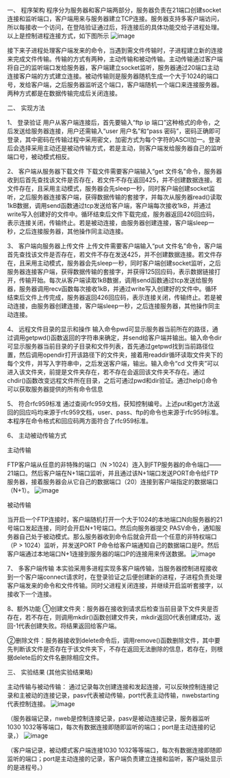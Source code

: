 一、	程序架构
程序分为服务器和客户端两部分，服务器负责在21端口创建socket连接和监听端口，客户端用来与服务器建立TCP连接。服务器支持多客户端访问，所以每接收一个访问，在登陆验证通过后，将连接后的具体功能交给子进程处理。以上是控制进程连接方式，如下图所示
 ![image](https://user-images.githubusercontent.com/95112515/183558152-857b9ec1-d6da-437b-9ea3-b5032a17d336.png)
 
接下来子进程处理客户端发来的命令，当遇到需文件传输时，子进程建立新的连接来完成文件传输。传输的方式有两种，主动传输和被动传输。主动传输通过客户端将自己的监听端口发给服务器，客户端建立socket监听，服务器通过20端口主动连接客户端的方式建立连接。被动传输则是服务器随机生成一个大于1024的端口号，发给客户端，之后服务器监听这个端口，客户端随机一个端口来连接服务器。两种方式都是在数据传输完成后关闭连接。

二、	实现方法

1、	登录验证
用户从客户端连接后，首先要输入“ftp ip 端口”这种格式的命令，之后发送给服务器连接，用户还需输入“user 用户名”和“pass 密码”，密码正确即可登录，其中密码在传输过程中采用密文，加密方式为每个字符的ASCII加一。登录后会选择采用主动还是被动传输方式，若是主动，则客户端发给服务器自己的监听端口号，被动模式相反。

2、	客户端从服务器下载文件
下载文件需要客户端输入“get 文件名”命令，服务器收到后首先查找该文件是否存在，若文件不存在返回425，并不创建数据连接。若文件存在，且采用主动模式，服务器会先sleep一秒，同时客户端创建socket监听，之后服务器连接客户端，获得数据传输的套接字，并每次从服务器read()读取1kB数据，调用send函数通过tcp发送给客户端，客户端每次接收1kB，并通过write写入创建好的文件中。循环结束后文件下载完成，服务器返回426回应码，表示连接关闭，传输终止。若是被动连接，由服务器创建连接，客户端sleep一秒，之后连接服务器，其他操作同主动连接。

3、	客户端向服务器上传文件
上传文件需要客户端输入“put 文件名”命令，客户端首先查找该文件是否存在，若文件不存在发送425，并不创建数据连接。若文件存在，且采用主动模式，服务器会先sleep一秒，同时客户端创建socket监听，之后服务器连接客户端，获得数据传输的套接字，并获得125回应码，表示数据链接打开，传输开始。每次从客户端读取1kB数据，调用send函数通过tcp发送给服务器，服务器调用recv函数每次接收1kB，并通过write写入创建好的文件中。循环结束后文件上传完成，服务器返回426回应码，表示连接关闭，传输终止。若是被动连接，由服务器创建连接，客户端sleep一秒，之后连接服务器，其他操作同主动连接。

4、	远程文件目录的显示和操作
输入命令pwd可显示服务器当前所在的路径，通过调用getpwd()函数返回的字符串来确定，并send给客户端并输出。输入命令dir可显示服务器当前目录的子目录和文件列表，首先通过getpwd找到当前路径位置，然后调用opendir打开该路径下的文件夹，接着用readdir循环读取文件夹下的每个文件，并写入字符串中，之后发送客户端，输出。输入命令“cd 文件夹”可以进入该文件夹，前提是文件夹存在，若不存在会返回该文件夹不存在。通过chdir()函数改变远程文件所在目录，之后可通过pwd和dir验证。通过help()命令可以获取服务器提供的所有命令信息

5、	符合rfc959标准
通过查阅rfc959文档，获知控制编号。上述put和get方法返回的回应吗均来源于rfc959文档，user、pass、ftp的命令也来源于rfc959标准。本程序在命令格式和回应码两方面符合了rfc959标准。

6、	主动被动传输方式

主动传输

FTP客户端从任意的非特殊的端口（N >1024）连入到FTP服务器的命令端口——21端口。然后客户端在N+1端口监听，并且通过该N+1端口发送PORT命令给FTP服务器，接着服务器会从它自己的数据端口（20）连接到客户端指定的数据端口（N+1）。
 ![image](https://user-images.githubusercontent.com/95112515/183558206-c1715450-c19a-45d0-9755-559f1b227674.png)

被动传输

当开启一个FTP连接时，客户端随机打开一个大于1024的本地端口N向服务器的21号端口发起连接，同时会开启N+1号端口。然后向服务器提交 PASV命令，通知服务器自己处于被动模式。那么服务器收到命令后就会开启一个任意的非特权端口（P > 1024）监听，并发送PORT P命令给客户端通知自己的数据端口是P。然后客户端通过本地端口N+1连接到服务器的端口P的连接用来传送数据。
 ![image](https://user-images.githubusercontent.com/95112515/183558223-50d6acea-b27f-4d1e-8261-dc80507bfbce.png)
 
7、	多客户端传输
本实验采用多进程实现多客户端传输，当服务器控制进程接收到一个客户端connect请求时，在登录验证之后便创建新的进程，子进程负责处理客户端发来的命令和文件传输。同时父进程关闭连接，并继续开启监听套接字，以接收下一个连接。

8、额外功能
   ①创建文件夹：服务器在接收到请求后检查当前目录下文件夹是否存在，若不存在，则调用mkdir()函数创建文件夹，mkdir返回0代表创建成功，返回-1代表创建失败。将结果返回给客户端。
   
②删除文件：服务器接收到delete命令后，调用remove()函数删除文件，其中要先判断该文件是否存在于该文件夹下，不存在返回无法删除的信息，若存在，则根据delete后的文件名删除相应文件。

三、	实验结果 (其他实验结果略)

主动传输与被动传输：
通过记录每次创建连接和发起连接，可以反映控制连接记录和主被动的连接记录，pasv代表被动传输，port代表主动传输，nwebstarting代表控制连接。
 ![image](https://user-images.githubusercontent.com/95112515/183558346-b6293461-2558-46c2-8555-f4389bbcfdc9.png)
 
（服务器端记录，nweb是控制连接记录，pasv是被动连接记录，服务器监听1030 1032等等端口，每次有数据连接即随即监听的端口；port是主动连接的记录，）
![image](https://user-images.githubusercontent.com/95112515/183558358-3287fb73-7d7d-458e-87f4-66848f7a936b.png)

（客户端记录，被动模式客户端连接1030 1032等等端口，每次有数据连接即随即监听的端口；port是主动连接的记录，客户端负责建立连接和监听，客户端处显示的是进程号。）
